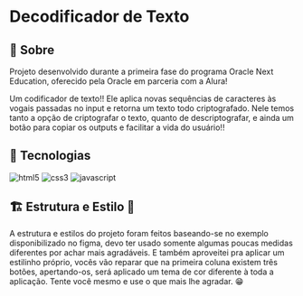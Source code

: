 <h1>Decodificador de Texto</h1> 

<h2>📃 Sobre</h2>
<p>Projeto desenvolvido durante a primeira fase do programa Oracle Next Education, oferecido pela Oracle em parceria com a Alura!</p>
<p>Um codificador de texto!! Ele aplica novas sequências de caracteres às vogais passadas no input e retorna um texto todo criptografado. Nele temos tanto a opção de criptografar o texto, quanto de descriptografar, e ainda um botão para copiar os outputs e facilitar a vida do usuário!!</p>

## 🚀 Tecnologias
<div>
  <img alt="html5" src="https://img.shields.io/badge/HTML5-E34F26?style=for-the-badge&logo=html5&logoColor=white" />
  <img alt="css3" src="https://img.shields.io/badge/CSS3-1572B6?style=for-the-badge&logo=css3&logoColor=white" />
  <img alt="javascript" src="https://img.shields.io/badge/JavaScript-F7DF1E?style=for-the-badge&logo=javascript&logoColor=black" />
</div>

<h2>🏗 Estrutura e Estilo 📿</h2>
<p>A estrutura e estilos do projeto foram feitos baseando-se no exemplo disponibilizado no figma, devo ter usado somente algumas poucas medidas diferentes por achar mais agradáveis. E também aproveitei pra aplicar um estilinho próprio, vocês vão reparar que na primeira coluna existem três botões, apertando-os, será aplicado um tema de cor diferente à toda a aplicação. Tente você mesmo e use o que mais lhe agradar. 😁</p>

